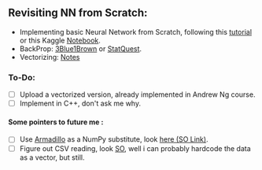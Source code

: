 ## Revisiting NN from Scratch:
  - Implementing basic Neural Network from Scratch, following this [tutorial](https://www.youtube.com/watch?v=w8yWXqWQYmU) or this Kaggle [Notebook](https://www.kaggle.com/code/wwsalmon/simple-mnist-nn-from-scratch-numpy-no-tf-keras/notebook).
  - BackProp: [3Blue1Brown](https://www.youtube.com/watch?v=tIeHLnjs5U8) or [StatQuest](https://www.youtube.com/watch?v=iyn2zdALii8&pp=ygUPYmFja3Byb3BhZ2F0aW9u).
  - Vectorizing: [Notes](https://gist.github.com/AusafMo/61ba7ba228f2ccbdb0c565771f766eb3)  
### To-Do:
- [ ] Upload a vectorized version, already implemented in Andrew Ng course. 
- [ ] Implement in C++, don't ask me why.

#### Some pointers to future me : 

- [ ] Use [Armadillo](https://arma.sourceforge.net/docs.html) as a NumPy substitute, look [here (SO Link)](https://stackoverflow.com/questions/11169418/numpy-style-arrays-for-c). <br> 
- [ ] Figure out CSV reading, look [SO](https://stackoverflow.com/questions/1120140/how-can-i-read-and-parse-csv-files-in-c), well i can probably hardcode the data as a vector, but still.
